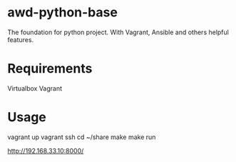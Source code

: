 # awd-python-base
The foundation for python project. With Vagrant, Ansible and others helpful features.


# Requirements
Virtualbox
Vagrant

# Usage
vagrant up
vagrant ssh
cd ~/share
make
make run

http://192.168.33.10:8000/